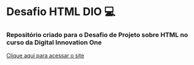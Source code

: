 # Desafio HTML DIO :computer:

### Repositório criado para o Desafio de Projeto sobre HTML no curso da Digital Innovation One

[Clique aqui para acessar o site](nrfpl95.github.io.)
